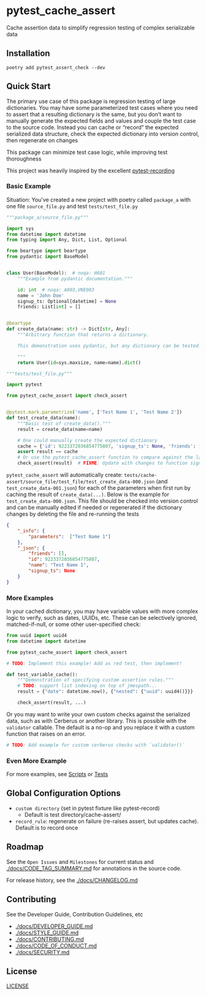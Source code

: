 # pytest_cache_assert

Cache assertion data to simplify regression testing of complex serializable data

## Installation

`poetry add pytest_assert_check --dev`

## Quick Start

The primary use case of this package is regression testing of large dictionaries. You may have some parameterized test cases where you need to assert that a resulting dictionary is the same, but you don’t want to manually generate the expected fields and values and couple the test case to the source code. Instead you can cache or “record” the expected serialized data structure, check the expected dictionary into version control, then regenerate on changes

This package can minimize test case logic, while improving test thoroughness

This project was heavily inspired by the excellent [pytest-recording](https://github.com/kiwicom/pytest-recording)

### Basic Example

Situation: You've created a new project with poetry called `package_a` with one file `source_file.py` and test `tests/test_file.py`

```py
"""package_a/source_file.py"""

import sys
from datetime import datetime
from typing import Any, Dict, List, Optional

from beartype import beartype
from pydantic import BaseModel


class User(BaseModel):  # noqa: H601
    """Example from pydantic documentation."""

    id: int  # noqa: A003,VNE003
    name = 'John Doe'
    signup_ts: Optional[datetime] = None
    friends: List[int] = []


@beartype
def create_data(name: str) -> Dict[str, Any]:
    """Arbitrary function that returns a dictionary.

    This demonstration uses pydantic, but any dictionary can be tested!

    """
    return User(id=sys.maxsize, name=name).dict()
```

```py
"""tests/test_file.py"""

import pytest

from pytest_cache_assert import check_assert


@pytest.mark.parametrize('name', ['Test Name 1', 'Test Name 2'])
def test_create_data(name):
    """Basic test of create_data()."""
    result = create_data(name=name)

    # One could manually create the expected dictionary
    cache = {'id': 9223372036854775807, 'signup_ts': None, 'friends': [], 'name': name}
    assert result == cache
    # Or use the pytest_cache_assert function to compare against the last recorded dictionary
    check_assert(result)  # FIXME: Update with changes to function signature
```

`pytest_cache_assert` will automatically create: `tests/cache-assert/source_file/test_file/test_create_data-000.json` (and `test_create_data-001.json`) for each of the parameters when first run by caching the result of `create_data(...)`. Below is the example for `test_create_data-000.json`. This file should be checked into version control and can be manually edited if needed or regenerated if the dictionary changes by deleting the file and re-running the tests

```json
{
    "_info": {
        "parameters":  ["Test Name 1"]
    },
    "_json": {
        "friends": [],
        "id": 9223372036854775807,
        "name": "Test Name 1",
        "signup_ts": None
    }
}
```

### More Examples

In your cached dictionary, you may have variable values with more complex logic to verify, such as dates, UUIDs, etc. These can be selectively ignored, matched-if-null, or some other user-specified check:

```py
from uuid import uuid4
from datetime import datetime

from pytest_cache_assert import check_assert

# TODO: Implement this example! Add as red test, then implement!

def test_variable_cache():
    """Demonstration of specifying custom assertion rules."""
    # TODO: support list indexing on top of jmespath...
    result = {"date": datetime.now(), {"nested": {"uuid": uuid4()}}}

    check_assert(result, ...)
```

Or you may want to write your own custom checks against the serialized data, such as with Cerberus or another library. This is possible with the `validator` callable. The default is a no-op and you replace it with a custom function that raises on an error.

```py
# TODO: Add example for custom cerberus checks with `validator()`
```

### Even More Example

For more examples, see [Scripts](https://github.com/kyleking/pytest_cache_assert/scripts) or [Tests](https://github.com/kyleking/pytest_cache_assert/tests)

## Global Configuration Options

- `custom directory` (set in pytest fixture like pytest-record)
    - Default is test directory/cache-assert/
- `record_rule`: regenerate on failure (re-raises assert, but updates cache). Default is to record once

## Roadmap

See the `Open Issues` and `Milestones` for current status and [./docs/CODE_TAG_SUMMARY.md](./docs/CODE_TAG_SUMMARY.md) for annotations in the source code.

For release history, see the [./docs/CHANGELOG.md](./docs/CHANGELOG.md)

## Contributing

See the Developer Guide, Contribution Guidelines, etc

- [./docs/DEVELOPER_GUIDE.md](./docs/DEVELOPER_GUIDE.md)
- [./docs/STYLE_GUIDE.md](./docs/STYLE_GUIDE.md)
- [./docs/CONTRIBUTING.md](./docs/CONTRIBUTING.md)
- [./docs/CODE_OF_CONDUCT.md](./docs/CODE_OF_CONDUCT.md)
- [./docs/SECURITY.md](./docs/SECURITY.md)

## License

[LICENSE](https://github.com/kyleking/pytest_cache_assert/LICENSE)
